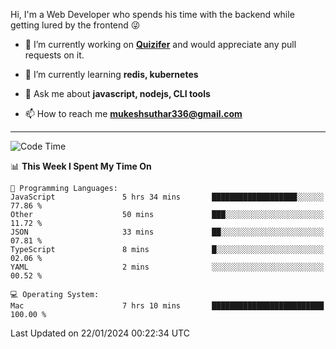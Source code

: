Hi, I'm a Web Developer who spends his time with the backend while getting lured by the frontend 😜

- 🔭 I’m currently working on **[Quizifer](https://github.com/SutharMukesh/Quizifer/)** and would appreciate any pull requests on it.

- 🌱 I’m currently learning **redis, kubernetes**

- 💬 Ask me about **javascript, nodejs, CLI tools**

- 📫 How to reach me **mukeshsuthar336@gmail.com**

---
<!--START_SECTION:waka-->
![Code Time](http://img.shields.io/badge/Code%20Time-2%2C756%20hrs%2029%20mins-blue)

📊 **This Week I Spent My Time On** 

```text
💬 Programming Languages: 
JavaScript               5 hrs 34 mins       ███████████████████░░░░░░   77.86 % 
Other                    50 mins             ███░░░░░░░░░░░░░░░░░░░░░░   11.72 % 
JSON                     33 mins             ██░░░░░░░░░░░░░░░░░░░░░░░   07.81 % 
TypeScript               8 mins              █░░░░░░░░░░░░░░░░░░░░░░░░   02.06 % 
YAML                     2 mins              ░░░░░░░░░░░░░░░░░░░░░░░░░   00.52 % 

💻 Operating System: 
Mac                      7 hrs 10 mins       █████████████████████████   100.00 % 
```


 Last Updated on 22/01/2024 00:22:34 UTC
<!--END_SECTION:waka-->
